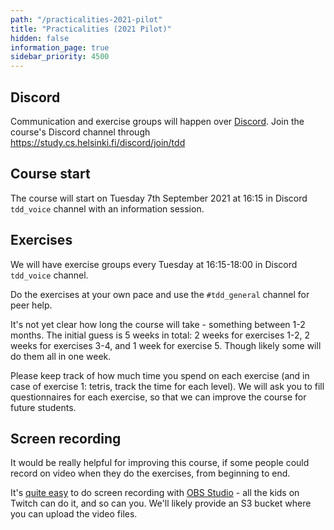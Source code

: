 ```yaml
---
path: "/practicalities-2021-pilot"
title: "Practicalities (2021 Pilot)"
hidden: false
information_page: true
sidebar_priority: 4500
---
```


## Discord

Communication and exercise groups will happen over [Discord](https://discord.com/). Join the course's Discord channel through https://study.cs.helsinki.fi/discord/join/tdd


## Course start

The course will start on Tuesday 7th September 2021 at 16:15 in Discord `tdd_voice` channel with an information session.


## Exercises

We will have exercise groups every Tuesday at 16:15-18:00 in Discord `tdd_voice` channel.

Do the exercises at your own pace and use the `#tdd_general` channel for peer help.

It's not yet clear how long the course will take - something between 1-2 months. The initial guess is 5 weeks in total: 2 weeks for exercises 1-2, 2 weeks for exercises 3-4, and 1 week for exercise 5. Though likely some will do them all in one week.

Please keep track of how much time you spend on each exercise (and in case of exercise 1: tetris, track the time for each level). We will ask you to fill questionnaires for each exercise, so that we can improve the course for future students.


## Screen recording

It would be really helpful for improving this course, if some people could record on video when they do the exercises, from beginning to end.

It's [quite easy](https://obsproject.com/wiki/OBS-Studio-Quickstart) to do screen recording with [OBS Studio](https://obsproject.com/) - all the kids on Twitch can do it, and so can you. We'll likely provide an S3 bucket where you can upload the video files.
